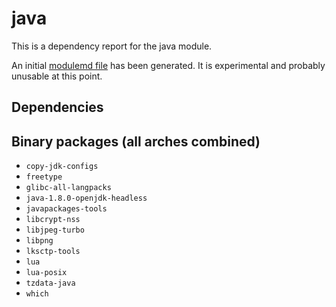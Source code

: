 # java
This is a dependency report for the java module.

An initial [modulemd file](java.yaml) has been generated. It is experimental and probably unusable at this point.
## Dependencies
## Binary packages (all arches combined)
* `copy-jdk-configs`
* `freetype`
* `glibc-all-langpacks`
* `java-1.8.0-openjdk-headless`
* `javapackages-tools`
* `libcrypt-nss`
* `libjpeg-turbo`
* `libpng`
* `lksctp-tools`
* `lua`
* `lua-posix`
* `tzdata-java`
* `which`
